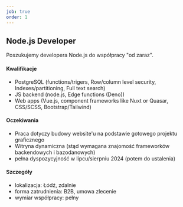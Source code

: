 ```yaml
---
job: true
order: 1
---
```


## Node.js Developer

Poszukujemy developera Node.js do współpracy "od zaraz".

#### Kwalifikacje

- PostgreSQL (functions/trigers, Row/column level security, Indexes/partitioning, Full text search)
- JS backend (node.js, Edge functions (Deno))
- Web apps (Vue.js, component frameworks like Nuxt or Quasar, CSS/SCSS, Bootstrap/Tailwind)


#### Oczekiwania
- Praca dotyczy budowy website'u na podstawie gotowego projektu graficznego 
- Witryna dynamiczna (stąd wymagana znajomość frameworków backendowych i bazodanowych)
- pełna dyspozycyjność w lipcu/sierpniu 2024 (potem do ustalenia)


#### Szczegóły

- lokalizacja: Łódź, zdalnie
- forma zatrudnienia: B2B, umowa zlecenie
- wymiar współpracy: pełny
